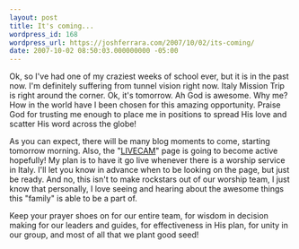 ```yaml
---
layout: post
title: It's coming...
wordpress_id: 168
wordpress_url: https://joshferrara.com/2007/10/02/its-coming/
date: 2007-10-02 08:50:03.000000000 -05:00
---
```

Ok, so I've had one of my craziest weeks of school ever, but it is in the past now. I'm definitely suffering from tunnel vision right now. Italy Mission Trip is right around the corner. Ok, it's tomorrow. Ah God is awesome. Why me? How in the world have I been chosen for this amazing opportunity. Praise God for trusting me enough to place me in positions to spread His love and scatter His word across the globe!

As you can expect, there will be many blog moments to come, starting tomorrow morning. Also, the "<a href="https://joshferrara.com/livecam/">LIVECAM</a>" page is going to become active hopefully! My plan is to have it go live whenever there is a worship service in Italy. I'll let you know in advance when to be looking on the page, but just be ready. And no, this isn't to make rockstars out of our worship team, I just know that personally, I love seeing and hearing about the awesome things this "family" is able to be a part of.

Keep your prayer shoes on for our entire team, for wisdom in decision making for our leaders and guides, for effectiveness in His plan, for unity in our group, and most of all that we plant good seed!

